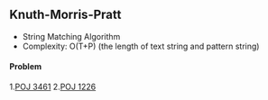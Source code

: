 ## Knuth-Morris-Pratt

* String Matching Algorithm
* Complexity: O(T+P) (the length of text string and pattern string)

#### Problem

1.[POJ 3461](http://poj.org/problem?id=3461)
2.[POJ 1226](http://poj.org/problem?id=1226)
